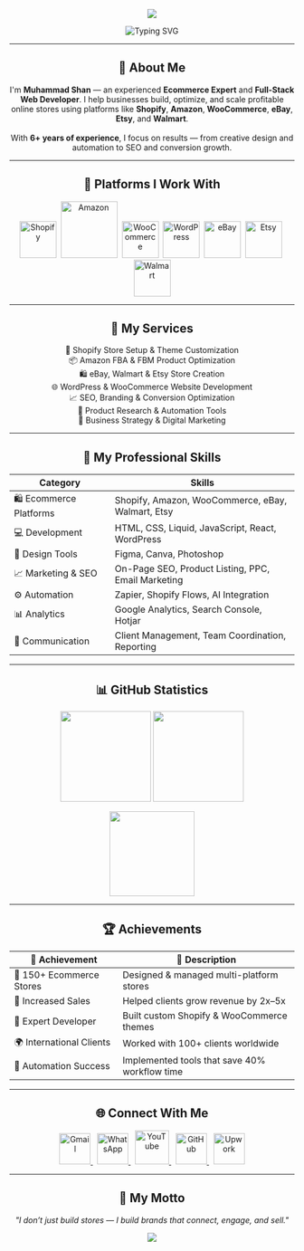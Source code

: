 <!-- 🌿 Muhammad Shan | Professional Ecommerce Expert -->

<!-- 🌟 Animated Name Header (Bigger & Bolder) -->
<p align="center">
  <img src="https://capsule-render.vercel.app/api?type=waving&color=00C853&height=180&section=header&text=Muhammad%20Shan&fontColor=ffffff&fontSize=70&fontAlignY=35&animation=fadeIn&font=Montserrat%20ExtraBold"/>
</p>

<!-- ✨ Professional Typing Header (Enlarged & Bold) -->
<p align="center">
  <img src="https://readme-typing-svg.demolab.com?font=Montserrat+ExtraBold&weight=800&size=60&pause=1000&color=00C853&center=true&vCenter=true&width=1100&lines=Hi,+I'm+Muhammad+Shan!;Ecommerce+Expert+%7C+Web+Developer;Shopify+%7C+Amazon+%7C+WooCommerce;Helping+Brands+Grow+Online" alt="Typing SVG" />
</p>

---

<h2 align="center">🌿 About Me</h2>

<p align="center">
  I'm <b>Muhammad Shan</b> — an experienced <b> Ecommerce Expert</b> and <b>Full-Stack Web Developer</b>.  
  I help businesses build, optimize, and scale profitable online stores using platforms like  
  <b>Shopify</b>, <b>Amazon</b>, <b>WooCommerce</b>, <b>eBay</b>, <b>Etsy</b>, and <b>Walmart</b>.  
  <br><br>
  With <b>6+ years of experience</b>, I focus on results — from creative design and automation to SEO and conversion growth.
</p>

---

<h2 align="center">🛒 Platforms I Work With</h2>

<p align="center">
  <img src="https://cdn.simpleicons.org/shopify/00C853" width="65" title="Shopify" />&nbsp;
  <img src="https://upload.wikimedia.org/wikipedia/commons/a/a9/Amazon_logo.svg" width="100" title="Amazon" />&nbsp;
  <img src="https://cdn.simpleicons.org/woocommerce/96588A" width="65" title="WooCommerce" />&nbsp;
  <img src="https://cdn.simpleicons.org/wordpress/21759B" width="65" title="WordPress" />&nbsp;
  <img src="https://cdn.simpleicons.org/ebay/E53238" width="65" title="eBay" />&nbsp;
  <img src="https://cdn.simpleicons.org/etsy/F16521" width="65" title="Etsy" />&nbsp;
  <img src="https://cdn.simpleicons.org/walmart/0071CE" width="65" title="Walmart" />
</p>

---

<h2 align="center">💼 My Services</h2>

<p align="center">
  🚀 Shopify Store Setup & Theme Customization <br/>
  📦 Amazon FBA & FBM Product Optimization <br/>
  🛍️ eBay, Walmart & Etsy Store Creation <br/>
  🌐 WordPress & WooCommerce Website Development <br/>
  📈 SEO, Branding & Conversion Optimization <br/>
  🤖 Product Research & Automation Tools <br/>
  💬 Business Strategy & Digital Marketing
</p>

---

<h2 align="center">🧠 My Professional Skills</h2>

| Category | Skills |
|-----------|--------|
| 🛍️ Ecommerce Platforms | Shopify, Amazon, WooCommerce, eBay, Walmart, Etsy |
| 💻 Development | HTML, CSS, Liquid, JavaScript, React, WordPress |
| 🎨 Design Tools | Figma, Canva, Photoshop |
| 📈 Marketing & SEO | On-Page SEO, Product Listing, PPC, Email Marketing |
| ⚙️ Automation | Zapier, Shopify Flows, AI Integration |
| 📊 Analytics | Google Analytics, Search Console, Hotjar |
| 🤝 Communication | Client Management, Team Coordination, Reporting |

---

<h2 align="center">📊 GitHub Statistics</h2>

<p align="center">
  <img src="https://github-readme-stats.vercel.app/api?username=muhammad-shan-1&show_icons=true&theme=chartreuse-dark&hide_border=true&title_color=00C853&icon_color=00C853" height="160" />
  <img src="https://github-readme-streak-stats.herokuapp.com?user=muhammad-shan-1&theme=chartreuse-dark&hide_border=true&ring=00C853&fire=00C853&currStreakLabel=00C853" height="160" />
</p>

<p align="center">
  <img src="https://github-readme-stats.vercel.app/api/top-langs/?username=muhammad-shan-1&layout=compact&theme=chartreuse-dark&hide_border=true&title_color=00C853" height="150" />
</p>

---

<h2 align="center">🏆 Achievements</h2>

| 🥇 Achievement | 💬 Description |
|----------------|----------------|
| 💼 150+ Ecommerce Stores | Designed & managed multi-platform stores |
| 🚀 Increased Sales | Helped clients grow revenue by 2x–5x |
| 🧠 Expert Developer | Built custom Shopify & WooCommerce themes |
| 🌍 International Clients | Worked with 100+ clients worldwide |
| 🔧 Automation Success | Implemented tools that save 40% workflow time |

---

<h2 align="center">🌐 Connect With Me</h2>

<p align="center">
  <a href="mailto:alikhanboynew@gmail.com">
    <img src="https://cdn.simpleicons.org/gmail/D14836" width="55" title="Gmail" />
  </a>&nbsp;
  <a href="https://wa.me/message/I6PI77ERCUGGO1">
    <img src="https://cdn.simpleicons.org/whatsapp/25D366" width="55" title="WhatsApp" />
  </a>&nbsp;
  <a href="https://youtube.com/@ecommwith?si=DTyKNvusSI090vvv">
    <img src="https://cdn.simpleicons.org/youtube/FF0000" width="60" title="YouTube" />
  </a>&nbsp;
  <a href="https://github.com/muhammad-shan-1">
    <img src="https://cdn.simpleicons.org/github/181717" width="55" title="GitHub" />
  </a>&nbsp;
  <a href="https://www.upwork.com/freelancers/~01f7ed0e1437c91cf7">
    <img src="https://cdn.simpleicons.org/upwork/6fda44" width="55" title="Upwork" />
  </a>
</p>

---

<h2 align="center">💬 My Motto</h2>

<p align="center">
  <i>"I don’t just build stores — I build brands that connect, engage, and sell."</i>
</p>

<p align="center">
  <img src="https://capsule-render.vercel.app/api?type=waving&color=00C853&height=90&section=footer"/>
</p>
